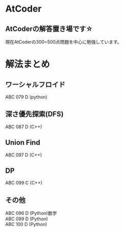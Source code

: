 # AtCoder
## AtCoderの解答置き場です☆
 現在AtCoderの300~500点問題を中心に勉強しています。
# 解法まとめ
## ワーシャルフロイド
ABC 079 D (python)
## 深さ優先探索(DFS)
ABC 087 D (C++)
## Union Find
ABC 097 D (C++)
## DP
ABC 099 C (C++)
## その他
ABC 096 D (Python)数学  
ABC 099 D (Python)  
ABC 100 D (Python)  

